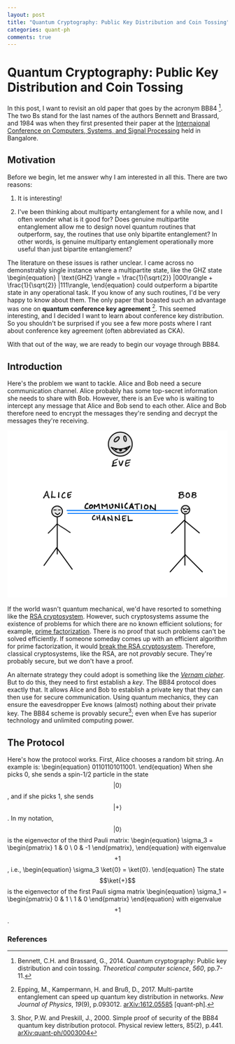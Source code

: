 ```yaml
---
layout: post
title: "Quantum Cryptography: Public Key Distribution and Coin Tossing" 
categories: quant-ph
comments: true
---
```


# Quantum Cryptography: Public Key Distribution and Coin Tossing

In this post, I want to revisit an old paper that goes by the acronym BB84 [^1]. The two Bs stand for the last names of the authors Bennett and Brassard, and 1984 was when they first presented their paper at the [Internaional Conference on Computers, Systems, and Signal Processing](https://books.google.co.in/books/about/Proceedings_of_International_Conference.html?id=H0p0NQAACAAJ&redir_esc=y) held in Bangalore.

  
## Motivation
Before we begin, let me answer why I am interested in all this. There are two reasons:

1. It is interesting!

2. I've been thinking about multiparty entanglement for a while now, and I often wonder what is it good for? Does genuine multipartite entanglement allow me to design novel quantum routines that outperform, say, the routines that use only bipartite entanglement? In other words, is genuine multiparty entanglement operationally more useful than just bipartite entanglement? 

The literature on these issues is rather unclear. I came across no demonstrably single instance where a multipartite state, like the GHZ state 
\begin{equation}
| \text{GHZ} \rangle = \frac{1}{\sqrt{2}} |000\rangle + \frac{1}{\sqrt{2}} |111\rangle,
\end{equation}
could outperform a bipartite state in any operational task. If you know of any such routines, I'd be very happy to know about them. The only paper that boasted such an advantage was one on **quantum conference key agreement** [^2]. This seemed interesting, and I decided I want to learn about conference key distribution. So you shouldn't be surprised if you see a few more posts where I rant about conference key agreement (often abbreviated as CKA). 

With that out of the way, we are ready to begin our voyage through BB84. 

## Introduction
Here's the problem we want to tackle. Alice and Bob need a secure communication channel. Alice probably has some top-secret information she needs to share with Bob. However, there is an Eve who is waiting to intercept any message that Alice and Bob send to each other. Alice and Bob therefore need to encrypt the messages they're sending and decrypt the messages they're receiving. 

![Alice-Bob-Eve](/assets/bb84-Alice-Bob-Eve.jpeg)

If the world wasn't quantum mechanical, we'd have resorted to something like the [RSA cryptosystem](https://en.wikipedia.org/wiki/RSA_(cryptosystem)). However, such cryptosystems assume the existence of problems for which there are no known efficient solutions; for example, [prime factorization](https://en.wikipedia.org/wiki/Integer_factorization). There is no proof that such problems can't be solved efficiently. If someone someday comes up with an efficient algorithm for prime factorization, it would [break the RSA cryptosystem](https://www.csoonline.com/article/570535/whats-next-for-encryption-if-the-rsa-algorithm-is-broken.html
). Therefore, classical cryptosystems, like the RSA, are not *provably* secure. They're probably secure, but we don't have a proof. 

An alternate strategy they could adopt is something like the [_Vernam cipher_](https://www.geeksforgeeks.org/vernam-cipher-in-cryptography/). But to do this, they need to first establish a _key_. The BB84 protocol does exactly that. It allows Alice and Bob to establish a private key that they can then use for secure communication. Using quantum mechanics, they can ensure the eavesdropper Eve knows (almost) nothing about their private key.  The BB84 scheme is provably secure[^3]; even when Eve has superior technology and unlimited computing power. 

## The Protocol

Here's how the protocol works. First, Alice chooses a random bit string. An example is: 
\begin{equation}
01101101011001.
\end{equation}
When she picks 0, she sends a spin-1/2 particle in the state $$| 0 \rangle$$, and if she picks 1, she sends $$| + \rangle$$. In my notation, $$| 0 \rangle$$ is the eigenvector of the third Pauli matrix: 
\begin{equation}
\sigma_3 = \begin{pmatrix} 
1 & 0 \\ 0 & -1
\end{pmatrix},
\end{equation}
with eigenvalue $$+1$$, i.e., 
\begin{equation}
\sigma_3 \ket{0} = \ket{0}. 
\end{equation}
The state $$\ket{+}$$ is the eigenvector of the first Pauli sigma matrix
\begin{equation}
\sigma_1 = \begin{pmatrix}
0 & 1 \\ 1 & 0
\end{pmatrix}
\end{equation}
with eigenvalue $$+1$$. 
  
  
  
  
  

### References

[^1]: Bennett, C.H. and Brassard, G., 2014. Quantum cryptography: Public key distribution and coin tossing. _Theoretical computer science_, _560_, pp.7-11.

[^2]: Epping, M., Kampermann, H. and Bruß, D., 2017. Multi-partite entanglement can speed up quantum key distribution in networks. _New Journal of Physics_, _19_(9), p.093012. [arXiv:1612.05585](https://arxiv.org/abs/1612.05585) [quant-ph]. 

[^3]: Shor, P.W. and Preskill, J., 2000. Simple proof of security of the BB84 quantum key distribution protocol. Physical review letters, 85(2), p.441. [arXiv:quant-ph/0003004](https://arxiv.org/abs/quant-ph/0003004)
